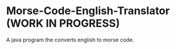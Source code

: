# Morse-Code-English-Translator (WORK IN PROGRESS)
A java program the converts english to morse code. 

